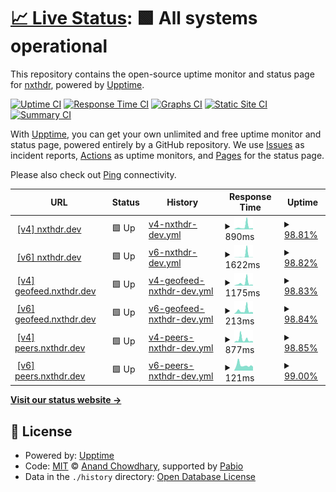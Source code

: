 # [📈 Live Status](https://nxthdr.github.io/upptime): <!--live status--> **🟩 All systems operational**

This repository contains the open-source uptime monitor and status page for [nxthdr](https://nxthdr.dev), powered by [Upptime](https://github.com/upptime/upptime).

[![Uptime CI](https://github.com/nxthdr/upptime/workflows/Uptime%20CI/badge.svg)](https://github.com/nxthdr/upptime/actions?query=workflow%3A%22Uptime+CI%22)
[![Response Time CI](https://github.com/nxthdr/upptime/workflows/Response%20Time%20CI/badge.svg)](https://github.com/nxthdr/upptime/actions?query=workflow%3A%22Response+Time+CI%22)
[![Graphs CI](https://github.com/nxthdr/upptime/workflows/Graphs%20CI/badge.svg)](https://github.com/nxthdr/upptime/actions?query=workflow%3A%22Graphs+CI%22)
[![Static Site CI](https://github.com/nxthdr/upptime/workflows/Static%20Site%20CI/badge.svg)](https://github.com/nxthdr/upptime/actions?query=workflow%3A%22Static+Site+CI%22)
[![Summary CI](https://github.com/nxthdr/upptime/workflows/Summary%20CI/badge.svg)](https://github.com/nxthdr/upptime/actions?query=workflow%3A%22Summary+CI%22)

With [Upptime](https://upptime.js.org), you can get your own unlimited and free uptime monitor and status page, powered entirely by a GitHub repository. We use [Issues](https://github.com/nxthdr/upptime/issues) as incident reports, [Actions](https://github.com/nxthdr/upptime/actions) as uptime monitors, and [Pages](https://nxthdr.github.io/upptime) for the status page.

Please also check out [Ping](https://stats.uptimerobot.com/7aSyrqWaj9) connectivity.

<!--start: status pages-->
<!-- This summary is generated by Upptime (https://github.com/upptime/upptime) -->
<!-- Do not edit this manually, your changes will be overwritten -->
<!-- prettier-ignore -->
| URL | Status | History | Response Time | Uptime |
| --- | ------ | ------- | ------------- | ------ |
| <img alt="" src="https://icons.duckduckgo.com/ip3/nxthdr.dev.ico" height="13"> [[v4] nxthdr.dev](https://nxthdr.dev) | 🟩 Up | [v4-nxthdr-dev.yml](https://github.com/nxthdr/upptime/commits/HEAD/history/v4-nxthdr-dev.yml) | <details><summary><img alt="Response time graph" src="./graphs/v4-nxthdr-dev/response-time-week.png" height="20"> 890ms</summary><br><a href="https://nxthdr.github.io/upptime/history/v4-nxthdr-dev"><img alt="Response time 704" src="https://img.shields.io/endpoint?url=https%3A%2F%2Fraw.githubusercontent.com%2Fnxthdr%2Fupptime%2FHEAD%2Fapi%2Fv4-nxthdr-dev%2Fresponse-time.json"></a><br><a href="https://nxthdr.github.io/upptime/history/v4-nxthdr-dev"><img alt="24-hour response time 422" src="https://img.shields.io/endpoint?url=https%3A%2F%2Fraw.githubusercontent.com%2Fnxthdr%2Fupptime%2FHEAD%2Fapi%2Fv4-nxthdr-dev%2Fresponse-time-day.json"></a><br><a href="https://nxthdr.github.io/upptime/history/v4-nxthdr-dev"><img alt="7-day response time 890" src="https://img.shields.io/endpoint?url=https%3A%2F%2Fraw.githubusercontent.com%2Fnxthdr%2Fupptime%2FHEAD%2Fapi%2Fv4-nxthdr-dev%2Fresponse-time-week.json"></a><br><a href="https://nxthdr.github.io/upptime/history/v4-nxthdr-dev"><img alt="30-day response time 756" src="https://img.shields.io/endpoint?url=https%3A%2F%2Fraw.githubusercontent.com%2Fnxthdr%2Fupptime%2FHEAD%2Fapi%2Fv4-nxthdr-dev%2Fresponse-time-month.json"></a><br><a href="https://nxthdr.github.io/upptime/history/v4-nxthdr-dev"><img alt="1-year response time 704" src="https://img.shields.io/endpoint?url=https%3A%2F%2Fraw.githubusercontent.com%2Fnxthdr%2Fupptime%2FHEAD%2Fapi%2Fv4-nxthdr-dev%2Fresponse-time-year.json"></a></details> | <details><summary><a href="https://nxthdr.github.io/upptime/history/v4-nxthdr-dev">98.81%</a></summary><a href="https://nxthdr.github.io/upptime/history/v4-nxthdr-dev"><img alt="All-time uptime 99.75%" src="https://img.shields.io/endpoint?url=https%3A%2F%2Fraw.githubusercontent.com%2Fnxthdr%2Fupptime%2FHEAD%2Fapi%2Fv4-nxthdr-dev%2Fuptime.json"></a><br><a href="https://nxthdr.github.io/upptime/history/v4-nxthdr-dev"><img alt="24-hour uptime 98.82%" src="https://img.shields.io/endpoint?url=https%3A%2F%2Fraw.githubusercontent.com%2Fnxthdr%2Fupptime%2FHEAD%2Fapi%2Fv4-nxthdr-dev%2Fuptime-day.json"></a><br><a href="https://nxthdr.github.io/upptime/history/v4-nxthdr-dev"><img alt="7-day uptime 98.81%" src="https://img.shields.io/endpoint?url=https%3A%2F%2Fraw.githubusercontent.com%2Fnxthdr%2Fupptime%2FHEAD%2Fapi%2Fv4-nxthdr-dev%2Fuptime-week.json"></a><br><a href="https://nxthdr.github.io/upptime/history/v4-nxthdr-dev"><img alt="30-day uptime 99.42%" src="https://img.shields.io/endpoint?url=https%3A%2F%2Fraw.githubusercontent.com%2Fnxthdr%2Fupptime%2FHEAD%2Fapi%2Fv4-nxthdr-dev%2Fuptime-month.json"></a><br><a href="https://nxthdr.github.io/upptime/history/v4-nxthdr-dev"><img alt="1-year uptime 99.75%" src="https://img.shields.io/endpoint?url=https%3A%2F%2Fraw.githubusercontent.com%2Fnxthdr%2Fupptime%2FHEAD%2Fapi%2Fv4-nxthdr-dev%2Fuptime-year.json"></a></details>
| <img alt="" src="https://icons.duckduckgo.com/ip3/nxthdr.dev.ico" height="13"> [[v6] nxthdr.dev](https://nxthdr.dev) | 🟩 Up | [v6-nxthdr-dev.yml](https://github.com/nxthdr/upptime/commits/HEAD/history/v6-nxthdr-dev.yml) | <details><summary><img alt="Response time graph" src="./graphs/v6-nxthdr-dev/response-time-week.png" height="20"> 1622ms</summary><br><a href="https://nxthdr.github.io/upptime/history/v6-nxthdr-dev"><img alt="Response time 372" src="https://img.shields.io/endpoint?url=https%3A%2F%2Fraw.githubusercontent.com%2Fnxthdr%2Fupptime%2FHEAD%2Fapi%2Fv6-nxthdr-dev%2Fresponse-time.json"></a><br><a href="https://nxthdr.github.io/upptime/history/v6-nxthdr-dev"><img alt="24-hour response time 126" src="https://img.shields.io/endpoint?url=https%3A%2F%2Fraw.githubusercontent.com%2Fnxthdr%2Fupptime%2FHEAD%2Fapi%2Fv6-nxthdr-dev%2Fresponse-time-day.json"></a><br><a href="https://nxthdr.github.io/upptime/history/v6-nxthdr-dev"><img alt="7-day response time 1622" src="https://img.shields.io/endpoint?url=https%3A%2F%2Fraw.githubusercontent.com%2Fnxthdr%2Fupptime%2FHEAD%2Fapi%2Fv6-nxthdr-dev%2Fresponse-time-week.json"></a><br><a href="https://nxthdr.github.io/upptime/history/v6-nxthdr-dev"><img alt="30-day response time 676" src="https://img.shields.io/endpoint?url=https%3A%2F%2Fraw.githubusercontent.com%2Fnxthdr%2Fupptime%2FHEAD%2Fapi%2Fv6-nxthdr-dev%2Fresponse-time-month.json"></a><br><a href="https://nxthdr.github.io/upptime/history/v6-nxthdr-dev"><img alt="1-year response time 372" src="https://img.shields.io/endpoint?url=https%3A%2F%2Fraw.githubusercontent.com%2Fnxthdr%2Fupptime%2FHEAD%2Fapi%2Fv6-nxthdr-dev%2Fresponse-time-year.json"></a></details> | <details><summary><a href="https://nxthdr.github.io/upptime/history/v6-nxthdr-dev">98.82%</a></summary><a href="https://nxthdr.github.io/upptime/history/v6-nxthdr-dev"><img alt="All-time uptime 99.76%" src="https://img.shields.io/endpoint?url=https%3A%2F%2Fraw.githubusercontent.com%2Fnxthdr%2Fupptime%2FHEAD%2Fapi%2Fv6-nxthdr-dev%2Fuptime.json"></a><br><a href="https://nxthdr.github.io/upptime/history/v6-nxthdr-dev"><img alt="24-hour uptime 98.85%" src="https://img.shields.io/endpoint?url=https%3A%2F%2Fraw.githubusercontent.com%2Fnxthdr%2Fupptime%2FHEAD%2Fapi%2Fv6-nxthdr-dev%2Fuptime-day.json"></a><br><a href="https://nxthdr.github.io/upptime/history/v6-nxthdr-dev"><img alt="7-day uptime 98.82%" src="https://img.shields.io/endpoint?url=https%3A%2F%2Fraw.githubusercontent.com%2Fnxthdr%2Fupptime%2FHEAD%2Fapi%2Fv6-nxthdr-dev%2Fuptime-week.json"></a><br><a href="https://nxthdr.github.io/upptime/history/v6-nxthdr-dev"><img alt="30-day uptime 99.42%" src="https://img.shields.io/endpoint?url=https%3A%2F%2Fraw.githubusercontent.com%2Fnxthdr%2Fupptime%2FHEAD%2Fapi%2Fv6-nxthdr-dev%2Fuptime-month.json"></a><br><a href="https://nxthdr.github.io/upptime/history/v6-nxthdr-dev"><img alt="1-year uptime 99.76%" src="https://img.shields.io/endpoint?url=https%3A%2F%2Fraw.githubusercontent.com%2Fnxthdr%2Fupptime%2FHEAD%2Fapi%2Fv6-nxthdr-dev%2Fuptime-year.json"></a></details>
| <img alt="" src="https://icons.duckduckgo.com/ip3/geofeed.nxthdr.dev.ico" height="13"> [[v4] geofeed.nxthdr.dev](https://geofeed.nxthdr.dev) | 🟩 Up | [v4-geofeed-nxthdr-dev.yml](https://github.com/nxthdr/upptime/commits/HEAD/history/v4-geofeed-nxthdr-dev.yml) | <details><summary><img alt="Response time graph" src="./graphs/v4-geofeed-nxthdr-dev/response-time-week.png" height="20"> 1175ms</summary><br><a href="https://nxthdr.github.io/upptime/history/v4-geofeed-nxthdr-dev"><img alt="Response time 598" src="https://img.shields.io/endpoint?url=https%3A%2F%2Fraw.githubusercontent.com%2Fnxthdr%2Fupptime%2FHEAD%2Fapi%2Fv4-geofeed-nxthdr-dev%2Fresponse-time.json"></a><br><a href="https://nxthdr.github.io/upptime/history/v4-geofeed-nxthdr-dev"><img alt="24-hour response time 413" src="https://img.shields.io/endpoint?url=https%3A%2F%2Fraw.githubusercontent.com%2Fnxthdr%2Fupptime%2FHEAD%2Fapi%2Fv4-geofeed-nxthdr-dev%2Fresponse-time-day.json"></a><br><a href="https://nxthdr.github.io/upptime/history/v4-geofeed-nxthdr-dev"><img alt="7-day response time 1175" src="https://img.shields.io/endpoint?url=https%3A%2F%2Fraw.githubusercontent.com%2Fnxthdr%2Fupptime%2FHEAD%2Fapi%2Fv4-geofeed-nxthdr-dev%2Fresponse-time-week.json"></a><br><a href="https://nxthdr.github.io/upptime/history/v4-geofeed-nxthdr-dev"><img alt="30-day response time 729" src="https://img.shields.io/endpoint?url=https%3A%2F%2Fraw.githubusercontent.com%2Fnxthdr%2Fupptime%2FHEAD%2Fapi%2Fv4-geofeed-nxthdr-dev%2Fresponse-time-month.json"></a><br><a href="https://nxthdr.github.io/upptime/history/v4-geofeed-nxthdr-dev"><img alt="1-year response time 598" src="https://img.shields.io/endpoint?url=https%3A%2F%2Fraw.githubusercontent.com%2Fnxthdr%2Fupptime%2FHEAD%2Fapi%2Fv4-geofeed-nxthdr-dev%2Fresponse-time-year.json"></a></details> | <details><summary><a href="https://nxthdr.github.io/upptime/history/v4-geofeed-nxthdr-dev">98.83%</a></summary><a href="https://nxthdr.github.io/upptime/history/v4-geofeed-nxthdr-dev"><img alt="All-time uptime 99.79%" src="https://img.shields.io/endpoint?url=https%3A%2F%2Fraw.githubusercontent.com%2Fnxthdr%2Fupptime%2FHEAD%2Fapi%2Fv4-geofeed-nxthdr-dev%2Fuptime.json"></a><br><a href="https://nxthdr.github.io/upptime/history/v4-geofeed-nxthdr-dev"><img alt="24-hour uptime 98.89%" src="https://img.shields.io/endpoint?url=https%3A%2F%2Fraw.githubusercontent.com%2Fnxthdr%2Fupptime%2FHEAD%2Fapi%2Fv4-geofeed-nxthdr-dev%2Fuptime-day.json"></a><br><a href="https://nxthdr.github.io/upptime/history/v4-geofeed-nxthdr-dev"><img alt="7-day uptime 98.83%" src="https://img.shields.io/endpoint?url=https%3A%2F%2Fraw.githubusercontent.com%2Fnxthdr%2Fupptime%2FHEAD%2Fapi%2Fv4-geofeed-nxthdr-dev%2Fuptime-week.json"></a><br><a href="https://nxthdr.github.io/upptime/history/v4-geofeed-nxthdr-dev"><img alt="30-day uptime 99.56%" src="https://img.shields.io/endpoint?url=https%3A%2F%2Fraw.githubusercontent.com%2Fnxthdr%2Fupptime%2FHEAD%2Fapi%2Fv4-geofeed-nxthdr-dev%2Fuptime-month.json"></a><br><a href="https://nxthdr.github.io/upptime/history/v4-geofeed-nxthdr-dev"><img alt="1-year uptime 99.79%" src="https://img.shields.io/endpoint?url=https%3A%2F%2Fraw.githubusercontent.com%2Fnxthdr%2Fupptime%2FHEAD%2Fapi%2Fv4-geofeed-nxthdr-dev%2Fuptime-year.json"></a></details>
| <img alt="" src="https://icons.duckduckgo.com/ip3/geofeed.nxthdr.dev.ico" height="13"> [[v6] geofeed.nxthdr.dev](https://geofeed.nxthdr.dev) | 🟩 Up | [v6-geofeed-nxthdr-dev.yml](https://github.com/nxthdr/upptime/commits/HEAD/history/v6-geofeed-nxthdr-dev.yml) | <details><summary><img alt="Response time graph" src="./graphs/v6-geofeed-nxthdr-dev/response-time-week.png" height="20"> 213ms</summary><br><a href="https://nxthdr.github.io/upptime/history/v6-geofeed-nxthdr-dev"><img alt="Response time 239" src="https://img.shields.io/endpoint?url=https%3A%2F%2Fraw.githubusercontent.com%2Fnxthdr%2Fupptime%2FHEAD%2Fapi%2Fv6-geofeed-nxthdr-dev%2Fresponse-time.json"></a><br><a href="https://nxthdr.github.io/upptime/history/v6-geofeed-nxthdr-dev"><img alt="24-hour response time 123" src="https://img.shields.io/endpoint?url=https%3A%2F%2Fraw.githubusercontent.com%2Fnxthdr%2Fupptime%2FHEAD%2Fapi%2Fv6-geofeed-nxthdr-dev%2Fresponse-time-day.json"></a><br><a href="https://nxthdr.github.io/upptime/history/v6-geofeed-nxthdr-dev"><img alt="7-day response time 213" src="https://img.shields.io/endpoint?url=https%3A%2F%2Fraw.githubusercontent.com%2Fnxthdr%2Fupptime%2FHEAD%2Fapi%2Fv6-geofeed-nxthdr-dev%2Fresponse-time-week.json"></a><br><a href="https://nxthdr.github.io/upptime/history/v6-geofeed-nxthdr-dev"><img alt="30-day response time 242" src="https://img.shields.io/endpoint?url=https%3A%2F%2Fraw.githubusercontent.com%2Fnxthdr%2Fupptime%2FHEAD%2Fapi%2Fv6-geofeed-nxthdr-dev%2Fresponse-time-month.json"></a><br><a href="https://nxthdr.github.io/upptime/history/v6-geofeed-nxthdr-dev"><img alt="1-year response time 239" src="https://img.shields.io/endpoint?url=https%3A%2F%2Fraw.githubusercontent.com%2Fnxthdr%2Fupptime%2FHEAD%2Fapi%2Fv6-geofeed-nxthdr-dev%2Fresponse-time-year.json"></a></details> | <details><summary><a href="https://nxthdr.github.io/upptime/history/v6-geofeed-nxthdr-dev">98.84%</a></summary><a href="https://nxthdr.github.io/upptime/history/v6-geofeed-nxthdr-dev"><img alt="All-time uptime 99.79%" src="https://img.shields.io/endpoint?url=https%3A%2F%2Fraw.githubusercontent.com%2Fnxthdr%2Fupptime%2FHEAD%2Fapi%2Fv6-geofeed-nxthdr-dev%2Fuptime.json"></a><br><a href="https://nxthdr.github.io/upptime/history/v6-geofeed-nxthdr-dev"><img alt="24-hour uptime 98.92%" src="https://img.shields.io/endpoint?url=https%3A%2F%2Fraw.githubusercontent.com%2Fnxthdr%2Fupptime%2FHEAD%2Fapi%2Fv6-geofeed-nxthdr-dev%2Fuptime-day.json"></a><br><a href="https://nxthdr.github.io/upptime/history/v6-geofeed-nxthdr-dev"><img alt="7-day uptime 98.84%" src="https://img.shields.io/endpoint?url=https%3A%2F%2Fraw.githubusercontent.com%2Fnxthdr%2Fupptime%2FHEAD%2Fapi%2Fv6-geofeed-nxthdr-dev%2Fuptime-week.json"></a><br><a href="https://nxthdr.github.io/upptime/history/v6-geofeed-nxthdr-dev"><img alt="30-day uptime 99.57%" src="https://img.shields.io/endpoint?url=https%3A%2F%2Fraw.githubusercontent.com%2Fnxthdr%2Fupptime%2FHEAD%2Fapi%2Fv6-geofeed-nxthdr-dev%2Fuptime-month.json"></a><br><a href="https://nxthdr.github.io/upptime/history/v6-geofeed-nxthdr-dev"><img alt="1-year uptime 99.79%" src="https://img.shields.io/endpoint?url=https%3A%2F%2Fraw.githubusercontent.com%2Fnxthdr%2Fupptime%2FHEAD%2Fapi%2Fv6-geofeed-nxthdr-dev%2Fuptime-year.json"></a></details>
| <img alt="" src="https://icons.duckduckgo.com/ip3/peers.nxthdr.dev.ico" height="13"> [[v4] peers.nxthdr.dev](https://peers.nxthdr.dev) | 🟩 Up | [v4-peers-nxthdr-dev.yml](https://github.com/nxthdr/upptime/commits/HEAD/history/v4-peers-nxthdr-dev.yml) | <details><summary><img alt="Response time graph" src="./graphs/v4-peers-nxthdr-dev/response-time-week.png" height="20"> 877ms</summary><br><a href="https://nxthdr.github.io/upptime/history/v4-peers-nxthdr-dev"><img alt="Response time 640" src="https://img.shields.io/endpoint?url=https%3A%2F%2Fraw.githubusercontent.com%2Fnxthdr%2Fupptime%2FHEAD%2Fapi%2Fv4-peers-nxthdr-dev%2Fresponse-time.json"></a><br><a href="https://nxthdr.github.io/upptime/history/v4-peers-nxthdr-dev"><img alt="24-hour response time 429" src="https://img.shields.io/endpoint?url=https%3A%2F%2Fraw.githubusercontent.com%2Fnxthdr%2Fupptime%2FHEAD%2Fapi%2Fv4-peers-nxthdr-dev%2Fresponse-time-day.json"></a><br><a href="https://nxthdr.github.io/upptime/history/v4-peers-nxthdr-dev"><img alt="7-day response time 877" src="https://img.shields.io/endpoint?url=https%3A%2F%2Fraw.githubusercontent.com%2Fnxthdr%2Fupptime%2FHEAD%2Fapi%2Fv4-peers-nxthdr-dev%2Fresponse-time-week.json"></a><br><a href="https://nxthdr.github.io/upptime/history/v4-peers-nxthdr-dev"><img alt="30-day response time 766" src="https://img.shields.io/endpoint?url=https%3A%2F%2Fraw.githubusercontent.com%2Fnxthdr%2Fupptime%2FHEAD%2Fapi%2Fv4-peers-nxthdr-dev%2Fresponse-time-month.json"></a><br><a href="https://nxthdr.github.io/upptime/history/v4-peers-nxthdr-dev"><img alt="1-year response time 640" src="https://img.shields.io/endpoint?url=https%3A%2F%2Fraw.githubusercontent.com%2Fnxthdr%2Fupptime%2FHEAD%2Fapi%2Fv4-peers-nxthdr-dev%2Fresponse-time-year.json"></a></details> | <details><summary><a href="https://nxthdr.github.io/upptime/history/v4-peers-nxthdr-dev">98.85%</a></summary><a href="https://nxthdr.github.io/upptime/history/v4-peers-nxthdr-dev"><img alt="All-time uptime 99.78%" src="https://img.shields.io/endpoint?url=https%3A%2F%2Fraw.githubusercontent.com%2Fnxthdr%2Fupptime%2FHEAD%2Fapi%2Fv4-peers-nxthdr-dev%2Fuptime.json"></a><br><a href="https://nxthdr.github.io/upptime/history/v4-peers-nxthdr-dev"><img alt="24-hour uptime 98.95%" src="https://img.shields.io/endpoint?url=https%3A%2F%2Fraw.githubusercontent.com%2Fnxthdr%2Fupptime%2FHEAD%2Fapi%2Fv4-peers-nxthdr-dev%2Fuptime-day.json"></a><br><a href="https://nxthdr.github.io/upptime/history/v4-peers-nxthdr-dev"><img alt="7-day uptime 98.85%" src="https://img.shields.io/endpoint?url=https%3A%2F%2Fraw.githubusercontent.com%2Fnxthdr%2Fupptime%2FHEAD%2Fapi%2Fv4-peers-nxthdr-dev%2Fuptime-week.json"></a><br><a href="https://nxthdr.github.io/upptime/history/v4-peers-nxthdr-dev"><img alt="30-day uptime 99.57%" src="https://img.shields.io/endpoint?url=https%3A%2F%2Fraw.githubusercontent.com%2Fnxthdr%2Fupptime%2FHEAD%2Fapi%2Fv4-peers-nxthdr-dev%2Fuptime-month.json"></a><br><a href="https://nxthdr.github.io/upptime/history/v4-peers-nxthdr-dev"><img alt="1-year uptime 99.78%" src="https://img.shields.io/endpoint?url=https%3A%2F%2Fraw.githubusercontent.com%2Fnxthdr%2Fupptime%2FHEAD%2Fapi%2Fv4-peers-nxthdr-dev%2Fuptime-year.json"></a></details>
| <img alt="" src="https://icons.duckduckgo.com/ip3/peers.nxthdr.dev.ico" height="13"> [[v6] peers.nxthdr.dev](https://peers.nxthdr.dev) | 🟩 Up | [v6-peers-nxthdr-dev.yml](https://github.com/nxthdr/upptime/commits/HEAD/history/v6-peers-nxthdr-dev.yml) | <details><summary><img alt="Response time graph" src="./graphs/v6-peers-nxthdr-dev/response-time-week.png" height="20"> 121ms</summary><br><a href="https://nxthdr.github.io/upptime/history/v6-peers-nxthdr-dev"><img alt="Response time 231" src="https://img.shields.io/endpoint?url=https%3A%2F%2Fraw.githubusercontent.com%2Fnxthdr%2Fupptime%2FHEAD%2Fapi%2Fv6-peers-nxthdr-dev%2Fresponse-time.json"></a><br><a href="https://nxthdr.github.io/upptime/history/v6-peers-nxthdr-dev"><img alt="24-hour response time 102" src="https://img.shields.io/endpoint?url=https%3A%2F%2Fraw.githubusercontent.com%2Fnxthdr%2Fupptime%2FHEAD%2Fapi%2Fv6-peers-nxthdr-dev%2Fresponse-time-day.json"></a><br><a href="https://nxthdr.github.io/upptime/history/v6-peers-nxthdr-dev"><img alt="7-day response time 121" src="https://img.shields.io/endpoint?url=https%3A%2F%2Fraw.githubusercontent.com%2Fnxthdr%2Fupptime%2FHEAD%2Fapi%2Fv6-peers-nxthdr-dev%2Fresponse-time-week.json"></a><br><a href="https://nxthdr.github.io/upptime/history/v6-peers-nxthdr-dev"><img alt="30-day response time 223" src="https://img.shields.io/endpoint?url=https%3A%2F%2Fraw.githubusercontent.com%2Fnxthdr%2Fupptime%2FHEAD%2Fapi%2Fv6-peers-nxthdr-dev%2Fresponse-time-month.json"></a><br><a href="https://nxthdr.github.io/upptime/history/v6-peers-nxthdr-dev"><img alt="1-year response time 231" src="https://img.shields.io/endpoint?url=https%3A%2F%2Fraw.githubusercontent.com%2Fnxthdr%2Fupptime%2FHEAD%2Fapi%2Fv6-peers-nxthdr-dev%2Fresponse-time-year.json"></a></details> | <details><summary><a href="https://nxthdr.github.io/upptime/history/v6-peers-nxthdr-dev">99.00%</a></summary><a href="https://nxthdr.github.io/upptime/history/v6-peers-nxthdr-dev"><img alt="All-time uptime 99.80%" src="https://img.shields.io/endpoint?url=https%3A%2F%2Fraw.githubusercontent.com%2Fnxthdr%2Fupptime%2FHEAD%2Fapi%2Fv6-peers-nxthdr-dev%2Fuptime.json"></a><br><a href="https://nxthdr.github.io/upptime/history/v6-peers-nxthdr-dev"><img alt="24-hour uptime 100.00%" src="https://img.shields.io/endpoint?url=https%3A%2F%2Fraw.githubusercontent.com%2Fnxthdr%2Fupptime%2FHEAD%2Fapi%2Fv6-peers-nxthdr-dev%2Fuptime-day.json"></a><br><a href="https://nxthdr.github.io/upptime/history/v6-peers-nxthdr-dev"><img alt="7-day uptime 99.00%" src="https://img.shields.io/endpoint?url=https%3A%2F%2Fraw.githubusercontent.com%2Fnxthdr%2Fupptime%2FHEAD%2Fapi%2Fv6-peers-nxthdr-dev%2Fuptime-week.json"></a><br><a href="https://nxthdr.github.io/upptime/history/v6-peers-nxthdr-dev"><img alt="30-day uptime 99.64%" src="https://img.shields.io/endpoint?url=https%3A%2F%2Fraw.githubusercontent.com%2Fnxthdr%2Fupptime%2FHEAD%2Fapi%2Fv6-peers-nxthdr-dev%2Fuptime-month.json"></a><br><a href="https://nxthdr.github.io/upptime/history/v6-peers-nxthdr-dev"><img alt="1-year uptime 99.80%" src="https://img.shields.io/endpoint?url=https%3A%2F%2Fraw.githubusercontent.com%2Fnxthdr%2Fupptime%2FHEAD%2Fapi%2Fv6-peers-nxthdr-dev%2Fuptime-year.json"></a></details>

<!--end: status pages-->

[**Visit our status website →**](https://nxthdr.github.io/upptime)

## 📄 License

- Powered by: [Upptime](https://github.com/upptime/upptime)
- Code: [MIT](./LICENSE) © [Anand Chowdhary](https://anandchowdhary.com), supported by [Pabio](https://pabio.com)
- Data in the `./history` directory: [Open Database License](https://opendatacommons.org/licenses/odbl/1-0/)
